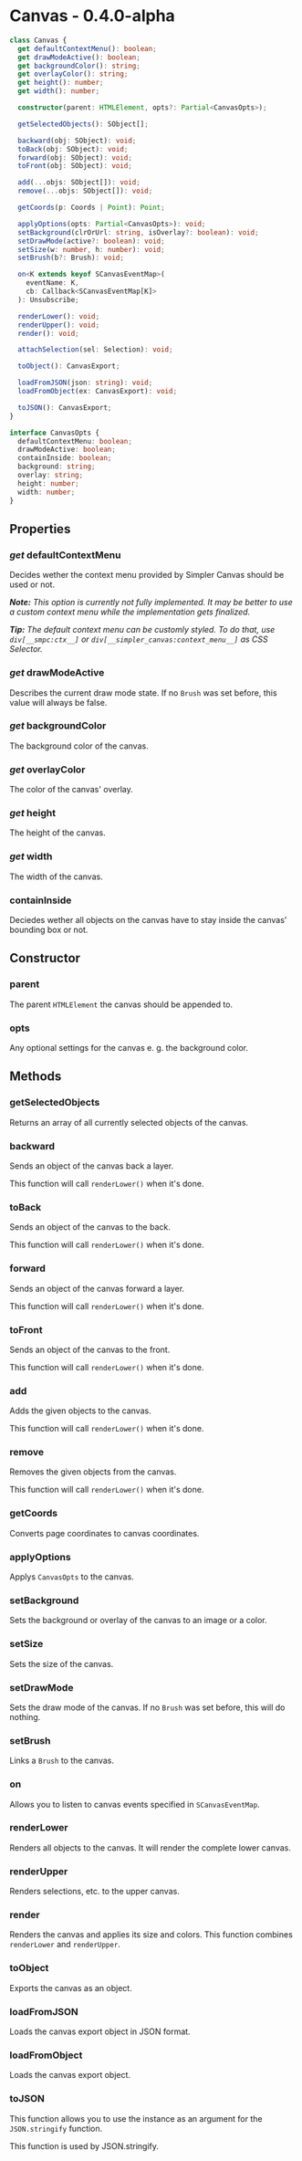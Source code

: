 # Canvas - 0.4.0-alpha

```ts
class Canvas {
  get defaultContextMenu(): boolean;
  get drawModeActive(): boolean;
  get backgroundColor(): string;
  get overlayColor(): string;
  get height(): number;
  get width(): number;

  constructor(parent: HTMLElement, opts?: Partial<CanvasOpts>);

  getSelectedObjects(): SObject[];

  backward(obj: SObject): void;
  toBack(obj: SObject): void;
  forward(obj: SObject): void;
  toFront(obj: SObject): void;

  add(...objs: SObject[]): void;
  remove(...objs: SObject[]): void;

  getCoords(p: Coords | Point): Point;

  applyOptions(opts: Partial<CanvasOpts>): void;
  setBackground(clrOrUrl: string, isOverlay?: boolean): void;
  setDrawMode(active?: boolean): void;
  setSize(w: number, h: number): void;
  setBrush(b?: Brush): void;

  on<K extends keyof SCanvasEventMap>(
    eventName: K,
    cb: Callback<SCanvasEventMap[K]>
  ): Unsubscribe;

  renderLower(): void;
  renderUpper(): void;
  render(): void;

  attachSelection(sel: Selection): void;

  toObject(): CanvasExport;

  loadFromJSON(json: string): void;
  loadFromObject(ex: CanvasExport): void;

  toJSON(): CanvasExport;
}

interface CanvasOpts {
  defaultContextMenu: boolean;
  drawModeActive: boolean;
  containInside: boolean;
  background: string;
  overlay: string;
  height: number;
  width: number;
}
```

## **Properties**

### _get_ defaultContextMenu

Decides wether the context menu provided by Simpler Canvas should be used or not.

_**Note:** This option is currently not fully implemented. It may be better to use a custom context menu while the implementation gets finalized._

_**Tip:** The default context menu can be customly styled. To do that, use `div[__smpc:ctx__]` or `div[__simpler_canvas:context_menu__]` as CSS Selector._

### _get_ drawModeActive

Describes the current draw mode state. If no `Brush` was set before, this value will always be false.

### _get_ backgroundColor

The background color of the canvas.

### _get_ overlayColor

The color of the canvas' overlay.

### _get_ height

The height of the canvas.

### _get_ width

The width of the canvas.

### containInside

Deciedes wether all objects on the canvas have to stay inside the canvas' bounding box or not.

## **Constructor**

### parent

The parent `HTMLElement` the canvas should be appended to.

### opts

Any optional settings for the canvas e. g. the background color.

## **Methods**

### getSelectedObjects

Returns an array of all currently selected objects of the canvas.

### backward

Sends an object of the canvas back a layer.

This function will call `renderLower()` when it's done.

### toBack

Sends an object of the canvas to the back.

This function will call `renderLower()` when it's done.

### forward

Sends an object of the canvas forward a layer.

This function will call `renderLower()` when it's done.

### toFront

Sends an object of the canvas to the front.

This function will call `renderLower()` when it's done.

### add

Adds the given objects to the canvas.

This function will call `renderLower()` when it's done.

### remove

Removes the given objects from the canvas.

This function will call `renderLower()` when it's done.

### getCoords

Converts page coordinates to canvas coordinates.

### applyOptions

Applys `CanvasOpts` to the canvas.

### setBackground

Sets the background or overlay of the canvas to an image or a color.

### setSize

Sets the size of the canvas.

### setDrawMode

Sets the draw mode of the canvas. If no `Brush` was set before, this will do nothing.

### setBrush

Links a `Brush` to the canvas.

### on

Allows you to listen to canvas events specified in `SCanvasEventMap`.

### renderLower

Renders all objects to the canvas. It will render the complete lower canvas.

### renderUpper

Renders selections, etc. to the upper canvas.

### render

Renders the canvas and applies its size and colors. This function combines `renderLower` and `renderUpper`.

### toObject

Exports the canvas as an object.

### loadFromJSON

Loads the canvas export object in JSON format.

### loadFromObject

Loads the canvas export object.

### toJSON

This function allows you to use the instance as an argument for the `JSON.stringify` function.

This function is used by JSON.stringify.
